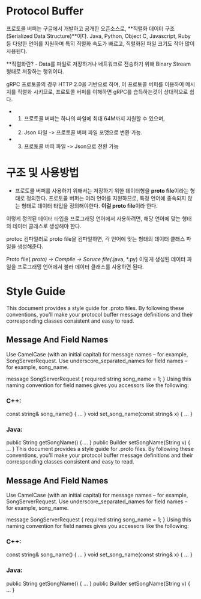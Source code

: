 # Protocol Buffer 

프로토콜 버퍼는 구글에서 개발하고 공개한 오픈소스로, **직렬화 데이터 구조(Serialized Data Structure)**이다. Java, Python, Object C, Javascript, Ruby등 다양한 언어를 지원하며 특히 직렬화 속도가 빠르고, 직렬화된 파일 크기도 작아 많이 사용된다.

**직렬화란? -  Data를 파일로 저장하거나 네트워크로 전송하기 위해 Binary Stream 형태로 저장하는 행위이다.

 gRPC 프로토콜의 경우 HTTP 2.0을 기반으로 하며, 이 프로토콜 버퍼를 이용하여 메시지를 직렬화 시키므로, 프로토콜 버퍼를 이해하면 gRPC를 습득하는것이 상대적으로 쉽다. 

- 1. 프로토콜 버퍼는 하나의 파일에 최대 64M까지 지원할 수 있으며, 
- 2. Json 파일 -> 프로토콜 버퍼 파일 포맷으로 변환 가능.
- 3. 프로토콜 버퍼 파일 -> Json으로 전환 가능

# 구조 및 사용방법
- 프로토콜 버퍼를 사용하기 위해서는 저장하기 위한 데이터형을 **proto file**이라는 형태로 정의한다. 프로토콜 버퍼는 여러 언어를 지원하므로, 특정 언어에 종속되지 않는 형태로 데이터 타입을 정의해야한다. 
**이걸 proto file**이라 한다. 

이렇게 정의된 데이터 타입을 프로그래밍 언어에서 사용하려면, 해당 언어에 맞는 형태의 데이터 클래스로 생성해야 한다. 

 protoc 컴파일러로 proto file을 컴파일하면, 각 언어에 맞는 형태의 데이터 클래스 파일을 생성해준다. 

Proto file(*.proto) -> Compile -> Soruce file(*.java, *.py)
이렇게 생성된 데이터 파일을 프로그래밍 언어에서 불러 데이터 클래스를 사용하면 된다.

# Style Guide
This document provides a style guide for .proto files. By following these conventions, you'll make your protocol buffer message definitions and their corresponding classes consistent and easy to read.

## Message And Field Names
Use CamelCase (with an initial capital) for message names – for example, SongServerRequest. Use underscore_separated_names for field names – for example, song_name.

message SongServerRequest {
  required string song_name = 1;
}
Using this naming convention for field names gives you accessors like the following:

### C++:
  const string& song_name() { ... }
  void set_song_name(const string& x) { ... }

### Java:
  public String getSongName() { ... }
  public Builder setSongName(String v) { ... }
This document provides a style guide for .proto files. By following these conventions, you'll make your protocol buffer message definitions and their corresponding classes consistent and easy to read.

## Message And Field Names
Use CamelCase (with an initial capital) for message names – for example, SongServerRequest. Use underscore_separated_names for field names – for example, song_name.

message SongServerRequest {
  required string song_name = 1;
}
Using this naming convention for field names gives you accessors like the following:

### C++:
  const string& song_name() { ... }
  void set_song_name(const string& x) { ... }

### Java:
  public String getSongName() { ... }
  public Builder setSongName(String v) { ... }
